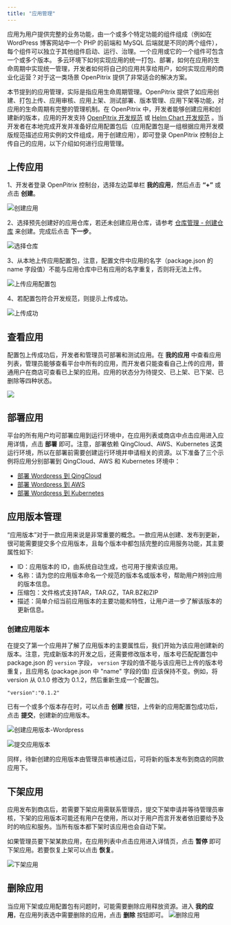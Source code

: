 ```yaml
---
title: "应用管理"
---
```

应用为用户提供完整的业务功能，由一个或多个特定功能的组件组成（例如在 WordPress 博客网站中一个 PHP 的前端和 MySQL 后端就是不同的两个组件），每个组件可以独立于其他组件启动、运行、治理。一个应用或它的一个组件可包含一个或多个版本。
多云环境下如何实现应用的统一打包、部署，如何在应用的生命周期中实现统一管理，开发者如何将自己的应用共享给用户，如何实现应用的商业化运营？对于这一类场景 OpenPitrix 提供了非常适合的解决方案。

本节提到的应用管理，实际是指应用生命周期管理。OpenPitrix 提供了如应用创建、打包上传、应用审核、应用上架、测试部署、版本管理、应用下架等功能，对应用的生命周期有完整的管理机制。在 OpenPitrix 中，开发者能够创建应用和创建新的版本，应用的开发支持 [OpenPitrix 开发规范](../openpitrix-specification) 或 [Helm Chart 开发规范](../helm-specification) 。当开发者在本地完成开发并准备好应用配置包后（应用配置包是一组根据应用开发模版规范描述应用实例的文件组成，用于创建应用），即可登录 OpenPitrix 控制台上传自己的应用，以下介绍如何进行应用管理。

## 上传应用

1、开发者登录 OpenPitrix 控制台，选择左边菜单栏 **我的应用**，然后点击 **“+”** 或点击 **创建**。

![创建应用](/overview-page.png)

2、选择预先创建好的应用仓库，若还未创建应用仓库，请参考 [仓库管理 - 创建仓库](../repo-guide/#创建仓库) 来创建。完成后点击 **下一步**。

![选择仓库](/select-repo.png)

3、从本地上传应用配置包，注意，配置文件中应用的名字（package.json 的 name 字段值）不能与应用仓库中已有应用的名字重复，否则将无法上传。

![上传应用配置包](/upload-package.png)

4、若配置包符合开发规范，则提示上传成功。

![上传成功](/upload-success.png)

## 查看应用

配置包上传成功后，开发者和管理员可部署和测试应用。在 **我的应用** 中查看应用列表，管理员能够查看平台中所有的应用，而开发者只能查看自己上传的应用，普通用户在商店可查看已上架的应用。应用的状态分为待提交、已上架、已下架、已删除等四种状态。

![](/all-app-list.png) 
## 部署应用

平台的所有用户均可部署应用到运行环境中，在应用列表或商店中点击应用进入应用详情，点击 **部署** 即可。注意，部署依赖 QingCloud、AWS、Kubernetes 这类运行环境，所以在部署前需要创建运行环境并申请相关的资源。以下准备了三个示例将应用分别部署到 QingCloud、AWS 和 Kubernetes 环境中：

- [部署 Wordpress 到 QingCloud](../qingcloud-quick-start)
- [部署 Wordpress 到 AWS](../aws-quick-start)
- [部署 Wordpress 到 Kubernetes](../kubernetes-quick-start)

## 应用版本管理

“应用版本”对于一款应用来说是非常重要的概念。一款应用从创建、发布到更新，很可能需要提交多个应用版本，且每个版本中都包括完整的应用服务功能，其主要属性如下:

- ID：应用版本的 ID，由系统自动生成，也可用于搜索该应用。
- 名称：请为您的应用版本命名一个规范的版本名或版本号，帮助用户辨别应用的版本信息。
- 压缩包：文件格式支持TAR，TAR.GZ，TAR.BZ和ZIP
- 描述：简单介绍当前应用版本的主要功能和特性，让用户进一步了解该版本的更新信息。

### 创建应用版本
在提交了第一个应用并了解了应用版本的主要属性后，我们开始为该应用创建新的版本。注意，完成新版本的开发之后，还需要修改版本号，版本号匹配配置包中 package.json 的 `version` 字段， `version` 字段的值不能与该应用已上传的版本号重复，且应用名 (package.json 中 "name" 字段的值) 应该保持不变。例如，将 version 从 0.1.0 修改为 0.1.2，然后重新生成一个配置包。

```
"version":"0.1.2"
```

已有一个或多个版本存在时，可以点击 **创建** 按钮，上传新的应用配置包成功后，点击 **提交**，创建新的应用版本。

![创建应用版本-Wordpress](/create-new-version-wp.png)

![提交应用版本](/new-version-submit.png)

同样，待新创建的应用版本由管理员审核通过后，可将新的版本发布到商店的同款应用下。


## 下架应用

应用发布到商店后，若需要下架应用需联系管理员，提交下架申请并等待管理员审核，下架的应用版本可能还有用户在使用，所以对于用户而言开发者依旧要给予及时的响应和服务。当所有版本都下架时该应用也会自动下架。

如果管理员要下架某款应用，在应用列表中点击应用进入详情页，点击 **暂停** 即可下架应用。若要恢复上架可以点击 **恢复**。

![下架应用](/suspend-app.png)

## 删除应用

当应用下架或应用配置包有问题时，可能需要删除应用释放资源。进入 **我的应用**，在应用列表选中需要删除的应用，点击 **删除** 按钮即可。
![删除应用](/delete-app.png)

